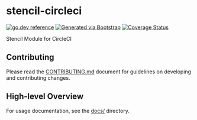 # stencil-circleci
[![go.dev reference](https://img.shields.io/badge/go.dev-reference-007d9c?logo=go&logoColor=white)](https://engdocs.outreach.cloud/github.com/getoutreach/stencil-circleci)
[![Generated via Bootstrap](https://img.shields.io/badge/Outreach-Bootstrap-%235951ff)](https://github.com/getoutreach/bootstrap)
[![Coverage Status](https://coveralls.io/repos/github/getoutreach/stencil-circleci/badge.svg?branch=main)](https://coveralls.io/github//getoutreach/stencil-circleci?branch=main)
<!-- <<Stencil::Block(extraBadges)>> -->

<!-- <</Stencil::Block>> -->

Stencil Module for CircleCI

## Contributing

Please read the [CONTRIBUTING.md](CONTRIBUTING.md) document for guidelines on developing and contributing changes.

## High-level Overview

<!-- <<Stencil::Block(overview)>> -->

For usage documentation, see the [docs/](docs/) directory.

<!-- <</Stencil::Block>> -->
